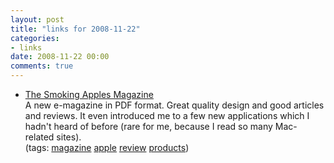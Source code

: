 ```yaml
---
layout: post
title: "links for 2008-11-22"
categories:
- links
date: 2008-11-22 00:00
comments: true
---
```


<ul class="delicious"><li>
                <div class="delicious-link"><a href="http://smokingapples.com/smoking-apples/introducing-the-smoking-apples-magazine/">The Smoking Apples Magazine</a></div>
                <div class="delicious-extended">A new e-magazine in PDF format. Great quality design and good articles and reviews. It even introduced me to a few new applications which I hadn&#039;t heard of before (rare for me, because I read so many Mac-related sites).</div>
                <div class="delicious-tags">(tags: <a href="http://delicious.com/bsag/magazine">magazine</a> <a href="http://delicious.com/bsag/apple">apple</a> <a href="http://delicious.com/bsag/review">review</a> <a href="http://delicious.com/bsag/products">products</a>)</div>
            </li></ul>


